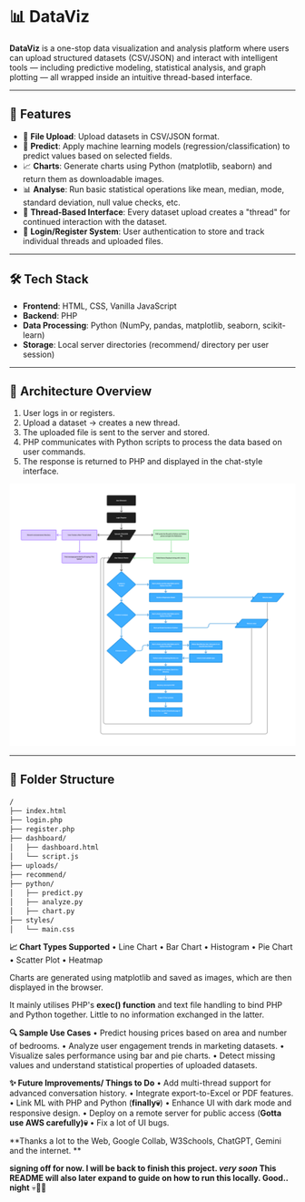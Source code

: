 # 📊 DataViz

**DataViz** is a one-stop data visualization and analysis platform where users can upload structured datasets (CSV/JSON) and interact with intelligent tools — including predictive modeling, statistical analysis, and graph plotting — all wrapped inside an intuitive thread-based interface.

---

## 🚀 Features

- 📂 **File Upload**: Upload datasets in CSV/JSON format.
- 🧠 **Predict**: Apply machine learning models (regression/classification) to predict values based on selected fields.
- 📈 **Charts**: Generate charts using Python (matplotlib, seaborn) and return them as downloadable images.
- 📊 **Analyse**: Run basic statistical operations like mean, median, mode, standard deviation, null value checks, etc.
- 💬 **Thread-Based Interface**: Every dataset upload creates a "thread" for continued interaction with the dataset.
- 🔐 **Login/Register System**: User authentication to store and track individual threads and uploaded files.

---

## 🛠 Tech Stack

- **Frontend**: HTML, CSS, Vanilla JavaScript
- **Backend**: PHP
- **Data Processing**: Python (NumPy, pandas, matplotlib, seaborn, scikit-learn)
- **Storage**: Local server directories (recommend/ directory per user session)

---

## 🧠 Architecture Overview

1. User logs in or registers.
2. Upload a dataset → creates a new thread.
3. The uploaded file is sent to the server and stored.
4. PHP communicates with Python scripts to process the data based on user commands.
5. The response is returned to PHP and displayed in the chat-style interface.

![Architecture Flowchart](res/prajwal/project%20archievetures.png)

---

## 📂 Folder Structure

```plaintext
/
├── index.html
├── login.php
├── register.php
├── dashboard/
│   ├── dashboard.html
│   └── script.js
├── uploads/
├── recommend/
├── python/
│   ├── predict.py
│   ├── analyze.py
│   ├── chart.py
├── styles/
│   └── main.css

```

**📈 Chart Types Supported**
	•	Line Chart
	•	Bar Chart
	•	Histogram
	•	Pie Chart
	•	Scatter Plot
	•	Heatmap

Charts are generated using matplotlib and saved as images, which are then displayed in the browser.

It mainly utilises PHP's **exec() function** and text file handling to bind PHP and Python together. Little to no information exchanged in the latter.


**🔍 Sample Use Cases**
	•	Predict housing prices based on area and number of bedrooms.
	•	Analyze user engagement trends in marketing datasets.
	•	Visualize sales performance using bar and pie charts.
	•	Detect missing values and understand statistical properties of uploaded datasets.


**✨ Future Improvements/ Things to Do**
	•	Add multi-thread support for advanced conversation history.
	•	Integrate export-to-Excel or PDF features.
 	•	Link ML with PHP and Python (**finally💀**)
	•	Enhance UI with dark mode and responsive design.
	•	Deploy on a remote server for public access (**Gotta use AWS carefully)💀**
 	•	Fix a lot of UI bugs.

 **Thanks a lot to the Web, Google Collab, W3Schools, ChatGPT, Gemini and the internet. **

 
 **signing off for now. I will be back to finish this project. _very soon_ This README will also later expand to guide on how to run this locally. Good.. night** 💀🙏🏻
 



